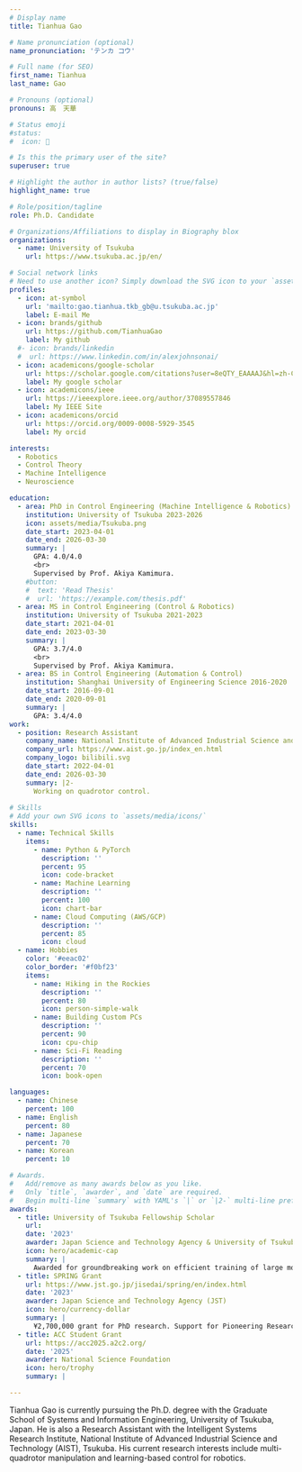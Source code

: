 ```yaml
---
# Display name
title: Tianhua Gao

# Name pronunciation (optional)
name_pronunciation: 'テンカ コウ'

# Full name (for SEO)
first_name: Tianhua 
last_name: Gao

# Pronouns (optional)
pronouns: 高　天華

# Status emoji
#status:
#  icon: 🚀

# Is this the primary user of the site?
superuser: true

# Highlight the author in author lists? (true/false)
highlight_name: true

# Role/position/tagline
role: Ph.D. Candidate

# Organizations/Affiliations to display in Biography blox
organizations:
  - name: University of Tsukuba
    url: https://www.tsukuba.ac.jp/en/

# Social network links
# Need to use another icon? Simply download the SVG icon to your `assets/media/icons/` folder.
profiles:
  - icon: at-symbol
    url: 'mailto:gao.tianhua.tkb_gb@u.tsukuba.ac.jp'
    label: E-mail Me
  - icon: brands/github
    url: https://github.com/TianhuaGao
    label: My github
  #- icon: brands/linkedin
  #  url: https://www.linkedin.com/in/alexjohnsonai/
  - icon: academicons/google-scholar
    url: https://scholar.google.com/citations?user=8eQTY_EAAAAJ&hl=zh-CN
    label: My google scholar
  - icon: academicons/ieee
    url: https://ieeexplore.ieee.org/author/37089557846
    label: My IEEE Site
  - icon: academicons/orcid
    url: https://orcid.org/0009-0008-5929-3545
    label: My orcid

interests:
  - Robotics
  - Control Theory
  - Machine Intelligence
  - Neuroscience

education:
  - area: PhD in Control Engineering (Machine Intelligence & Robotics)
    institution: University of Tsukuba 2023-2026
    icon: assets/media/Tsukuba.png
    date_start: 2023-04-01
    date_end: 2026-03-30
    summary: |
      GPA: 4.0/4.0 
      <br>
      Supervised by Prof. Akiya Kamimura. 
    #button:
    #  text: 'Read Thesis'
    #  url: 'https://example.com/thesis.pdf'
  - area: MS in Control Engineering (Control & Robotics)
    institution: University of Tsukuba 2021-2023
    date_start: 2021-04-01
    date_end: 2023-03-30
    summary: |
      GPA: 3.7/4.0 
      <br>
      Supervised by Prof. Akiya Kamimura.
  - area: BS in Control Engineering (Automation & Control)
    institution: Shanghai University of Engineering Science 2016-2020
    date_start: 2016-09-01
    date_end: 2020-09-01
    summary: |
      GPA: 3.4/4.0
work:
  - position: Research Assistant
    company_name: National Institute of Advanced Industrial Science and Technology (AIST)
    company_url: https://www.aist.go.jp/index_en.html
    company_logo: bilibili.svg
    date_start: 2022-04-01
    date_end: 2026-03-30
    summary: |2-
      Working on quadrotor control.
  
# Skills
# Add your own SVG icons to `assets/media/icons/`
skills:
  - name: Technical Skills
    items:
      - name: Python & PyTorch
        description: ''
        percent: 95
        icon: code-bracket
      - name: Machine Learning
        description: ''
        percent: 100
        icon: chart-bar
      - name: Cloud Computing (AWS/GCP)
        description: ''
        percent: 85
        icon: cloud
  - name: Hobbies
    color: '#eeac02'
    color_border: '#f0bf23'
    items:
      - name: Hiking in the Rockies
        description: ''
        percent: 80
        icon: person-simple-walk
      - name: Building Custom PCs
        description: ''
        percent: 90
        icon: cpu-chip
      - name: Sci-Fi Reading
        description: ''
        percent: 70
        icon: book-open

languages:
  - name: Chinese
    percent: 100
  - name: English
    percent: 80
  - name: Japanese
    percent: 70
  - name: Korean
    percent: 10  

# Awards.
#   Add/remove as many awards below as you like.
#   Only `title`, `awarder`, and `date` are required.
#   Begin multi-line `summary` with YAML's `|` or `|2-` multi-line prefix and indent 2 spaces below.
awards:
  - title: University of Tsukuba Fellowship Scholar
    url:  
    date: '2023'
    awarder: Japan Science and Technology Agency & University of Tsukuba
    icon: hero/academic-cap
    summary: |
      Awarded for groundbreaking work on efficient training of large models.
  - title: SPRING Grant
    url: https://www.jst.go.jp/jisedai/spring/en/index.html
    date: '2023'
    awarder: Japan Science and Technology Agency (JST)
    icon: hero/currency-dollar
    summary: |
      ¥2,700,000 grant for PhD research. Support for Pioneering Research Initiated by the Next Generation (SPRING).
  - title: ACC Student Grant
    url: https://acc2025.a2c2.org/
    date: '2025'
    awarder: National Science Foundation
    icon: hero/trophy
    summary: |

---
```


Tianhua Gao is currently pursuing the Ph.D. degree with the Graduate School of Systems and Information Engineering, University of Tsukuba, Japan. He is also a Research Assistant with the Intelligent Systems Research Institute, National Institute of Advanced Industrial Science and Technology (AIST), Tsukuba. His current research interests include multi-quadrotor manipulation and learning-based control for robotics.
